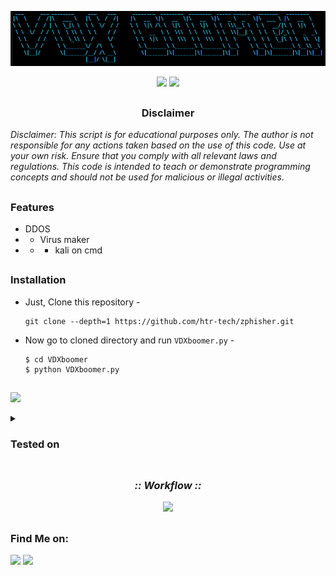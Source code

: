 <!-- Zphisher -->

<p align="center">
  <img src="https://raw.githubusercontent.com/mohammmedVDX/VDXboomer/refs/heads/main/misc/logo.png">
</p>



<p align="center">
  <img src="https://img.shields.io/badge/VDX-tech-blue?style=flat-square">
  <img src="https://img.shields.io/badge/Written%20In-Python-darkcyan?style=flat-square">
</p>


##

<h3><p align="center">Disclaimer</p></h3>

<i>Disclaimer: This script is for educational purposes only.
The author is not responsible for any actions taken based on the use of this code.
Use at your own risk. Ensure that you comply with all relevant laws and regulations.
This code is intended to teach or demonstrate programming concepts and should not be used for malicious or illegal activities.</i>

##

### Features

- DDOS
- - Virus maker
- - - kali on cmd

##

### Installation

- Just, Clone this repository -
  ```
  git clone --depth=1 https://github.com/htr-tech/zphisher.git
  ```

- Now go to cloned directory and run `VDXboomer.py` -
  ```
  $ cd VDXboomer
  $ python VDXboomer.py
  ```

##

<p align="left">
  <a href="https://shell.cloud.google.com/cloudshell/open?cloudshell_git_repo=https://github.com/htr-tech/zphisher.git&tutorial=README.md" target="_blank"><img src="https://gstatic.com/cloudssh/images/open-btn.svg"></a>
</p>


<details>
  <summary><h3>Tested on</h3></summary>

- **Kali linux**
- **Windows**
- **Termux**
</details>

##

<h3 align="center"><i>:: Workflow ::</i></h3>
<p align="center">
<img src=".github/misc/workflow.gif"/>
</p>

##

### Find Me on:
<p align="left">
  <a href="https://tahmidrayat.is-a.dev" target="_blank"><img src="https://img.shields.io/badge/Socials-grey?style=for-the-badge&logo=linktree"></a>
  <a href="https://github.com/htr-tech" target="_blank"><img src="https://img.shields.io/badge/Github-blue?style=for-the-badge&logo=github"></a>
</p>




<!-- // -->
